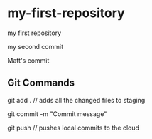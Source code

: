 # my-first-repository

my first repository

my second commit

Matt's commit

## Git Commands

git add . // adds all the changed files to staging

git commit -m "Commit message"

git push // pushes local commits to the cloud
